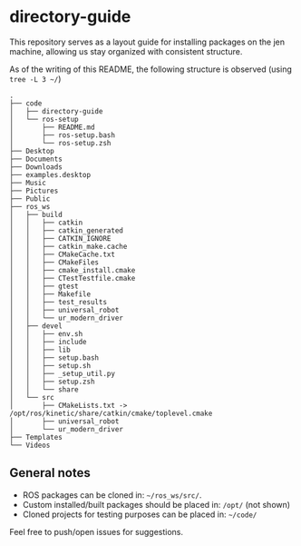 # directory-guide

This repository serves as a layout guide for installing packages on the jen machine, allowing us stay organized with consistent structure.

 As of the writing of this README, the following structure is observed (using `tree -L 3 ~/`)

```
.
├── code
│   ├── directory-guide
│   └── ros-setup
│       ├── README.md
│       ├── ros-setup.bash
│       └── ros-setup.zsh
├── Desktop
├── Documents
├── Downloads
├── examples.desktop
├── Music
├── Pictures
├── Public
├── ros_ws
│   ├── build
│   │   ├── catkin
│   │   ├── catkin_generated
│   │   ├── CATKIN_IGNORE
│   │   ├── catkin_make.cache
│   │   ├── CMakeCache.txt
│   │   ├── CMakeFiles
│   │   ├── cmake_install.cmake
│   │   ├── CTestTestfile.cmake
│   │   ├── gtest
│   │   ├── Makefile
│   │   ├── test_results
│   │   ├── universal_robot
│   │   └── ur_modern_driver
│   ├── devel
│   │   ├── env.sh
│   │   ├── include
│   │   ├── lib
│   │   ├── setup.bash
│   │   ├── setup.sh
│   │   ├── _setup_util.py
│   │   ├── setup.zsh
│   │   └── share
│   └── src
│       ├── CMakeLists.txt -> /opt/ros/kinetic/share/catkin/cmake/toplevel.cmake
│       ├── universal_robot
│       └── ur_modern_driver
├── Templates
└── Videos
```

## General notes

- ROS packages can be cloned in: `~/ros_ws/src/`.
- Custom installed/built packages should be placed in: `/opt/` (not shown)
- Cloned projects for testing purposes can be placed in: `~/code/`

Feel free to push/open issues for suggestions. 
